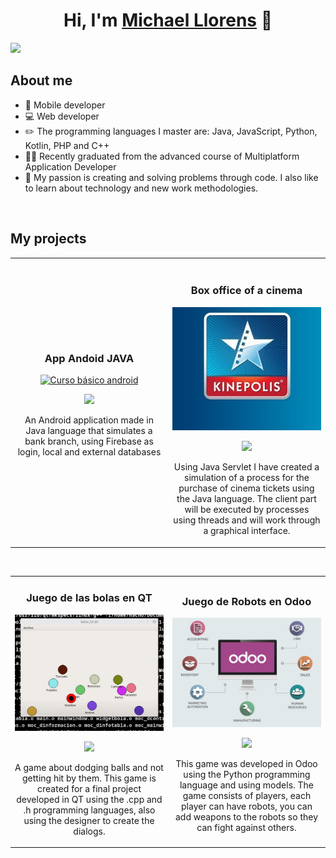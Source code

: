 <div align="center">
<h1 align="center">Hi, I'm <a href="https://www.linkedin.com/in/michael-llorens-barbera-32b9272b3/">Michael Llorens</a> 👋</h1>
</div>
<img src="https://i.imgur.com/z0RebeJ.png">

## About me

- 📲 Mobile developer
- 💻 Web developer
- ✏️ The programming languages ​​I master are:  Java, JavaScript, Python, Kotlin, PHP and C++
- 🧑‍🎓 Recently graduated from the advanced course of Multiplatform Application Developer
- 🤩 My passion is creating and solving problems through code. I also like to learn about technology and new work methodologies.
<br>


## My projects
<table>
<tr>
<td width="50%">
<h3 align="center">App Andoid JAVA</h3>
<div align="center">
<a href="https://github.com/Michael-Llorens/App-Android-Java" target="_blank"><img src="https://i.imgur.com/4eYga5J.jpeg" width="350" alt="Curso básico android"></a>
<p>
<a href="https://github.com/Michael-Llorens/App-Android-Java" target="_blank">
<img src="https://img.shields.io/badge/C%C3%93DIGO-80ffaa?style=for-the-badge&logo=github&logoColor=black">
</a>
</a>
</p>
<p>An Android application made in Java language that simulates a bank branch, using Firebase as login, local and external databases</p>
</div>                                                                                  
</td>

<td width="50%">
<br>
<h3 align="center">Box office of a cinema</h3>
<div align="center">                                       
<a href="https://github.com/Michael-Llorens/Pryecte_Cine_Servlets" target="_blank"><img src="./img/kinepolis.jpg" width="350" alt="Curso básico android"></a>
<p>
<a href="https://github.com/Michael-Llorens/Pryecte_Cine_Servlets" target="_blank">
</a>
<a href="https://github.com/Michael-Llorens/Pryecte_Cine_Servlets" target="_blank">
<img src="https://img.shields.io/badge/C%C3%93DIGO-cfaae0?style=for-the-badge&logo=github&logoColor=black">
</a>
</p>
<p>Using Java Servlet I have created a simulation of a process for the purchase of cinema tickets using the Java language. The client part will be executed by processes using threads and will work through a graphical interface.</p>
</div>                                                       
</table>                                                                                 
</div>
<br>

<table>
<tr>
<td width="50%">
<h3 align="center">Juego de las bolas en QT</h3>
<div align="center">
<a href="https://github.com/Michael-Llorens/QT-balls-game" target="_blank"><img src="./img/juego-bolas.png" width="400" alt="Curso intermedio Android"></a>
<p>
<a href="https://github.com/Michael-Llorens/QT-balls-game" target="_blank">
<img src="https://img.shields.io/badge/CÓDIGO-ff9?style=for-the-badge&logo=github&logoColor=black">
</a>
</p>
<p>A game about dodging balls and not getting hit by them. This game is created for a final project developed in QT using the .cpp and .h programming languages, also using the designer to create the dialogs.</p>
</div>
                                                                                      
</td>       

<td width="50%">
<h3 align="center">Juego de Robots en Odoo</h3>
<div align="center">
<a href="https://github.com/Michael-Llorens/Robot-game-in-odoo" target="_blank"><img src="./img/Odoo-ERP.png" width="400" alt="Curso Kotlin Multiplatform"></a>
<p>
<a href="https://github.com/Michael-Llorens/Robot-game-in-odoo" target="_blank">
<img src="https://img.shields.io/badge/C%C3%93DIGO-cfaae0?style=for-the-badge&logo=github&logoColor=black">
</a>
</p>
<p>This game was developed in Odoo using the Python programming language and using models. The game consists of players, each player can have robots, you can add weapons to the robots so they can fight against others.</p>
</div>
                                                                                      
</td>  
</table>                                                                                 
</div>
<br>
